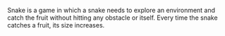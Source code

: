 Snake is a game in which a snake needs to explore an environment and catch the fruit without hitting any obstacle or itself. Every time the snake catches a fruit, its size increases.